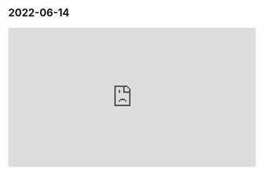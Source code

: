 2022-06-14
---
<iframe src="https://www.linkedin.com/embed/feed/update/urn:li:ugcPost:6941353713672282112?compact=1" height="284" width="504" frameborder="0" allowfullscreen="" title="Publicação incorporada"></iframe>

